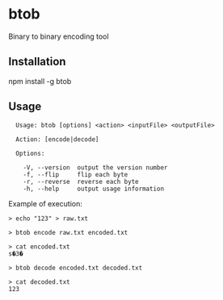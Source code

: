 # btob
Binary to binary encoding tool

## Installation
npm install -g btob

## Usage
```
  Usage: btob [options] <action> <inputFile> <outputFile>

  Action: [encode|decode]

  Options:

    -V, --version  output the version number
    -f, --flip     flip each byte
    -r, --reverse  reverse each byte
    -h, --help     output usage information
 ```

Example of execution:
```
> echo "123" > raw.txt

> btob encode raw.txt encoded.txt

> cat encoded.txt
s�3�

> btob decode encoded.txt decoded.txt

> cat decoded.txt
123
```